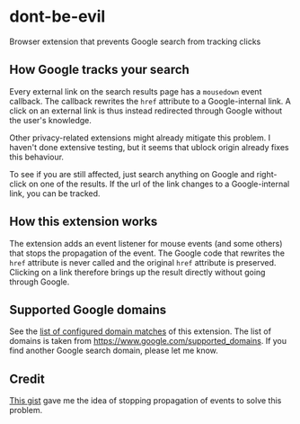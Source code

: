 # dont-be-evil

Browser extension that prevents Google search from tracking clicks

## How Google tracks your search

Every external link on the search results page has a `mousedown` event callback.
The callback rewrites the `href` attribute to a Google-internal link.
A click on an external link is thus instead redirected through Google without
the user's knowledge.

Other privacy-related extensions might already mitigate this problem. I haven't
done extensive testing, but it seems that ublock origin already fixes
this behaviour.

To see if you are still affected, just search anything on Google
and right-click on one of the results. If the url of the link changes to a
Google-internal link, you can be tracked.

## How this extension works

The extension adds an event listener for mouse events (and some others) that
stops the propagation of the event. The Google code that rewrites the
`href` attribute is never called and the original `href` attribute is preserved.
Clicking on a link therefore brings up the result directly without going through
Google.

## Supported Google domains

See the [list of configured domain matches](https://github.com/jlieth/dont-be-evil/blob/main/dont-be-evil/manifest.json#L21) of this extension.
The list of domains is taken from https://www.google.com/supported_domains.
If you find another Google search domain, please let me know.

## Credit

[This gist](https://gist.github.com/radiantly/e1c7319214c77fa007f323fc56cd0239)
gave me the idea of stopping propagation of events to solve this problem.
